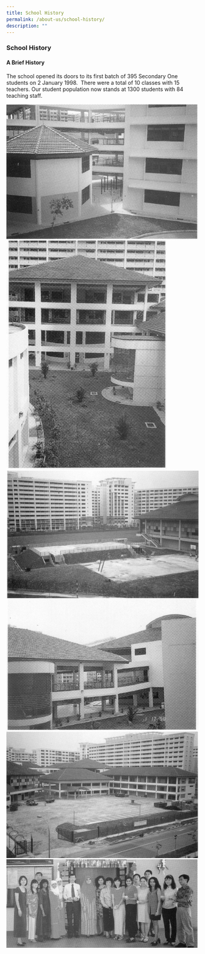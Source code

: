 ```yaml
---
title: School History
permalink: /about-us/school-history/
description: ""
---
```

### **School History**
#### **A Brief History**
The school opened its doors to its first batch of 395 Secondary One students on 2 January 1998.  There were a total of 10 classes with 15 teachers. Our student population now stands at 1300 students with 84 teaching staff.

![](/images/history1.jpg)
![](/images/history2.jpg)
![](/images/history3.jpg)
![](/images/history4.jpg)
![](/images/history5.jpg)
![](/images/history6.jpg)